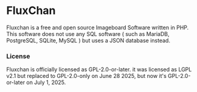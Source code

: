 # FluxChan
Fluxchan is a free and open source Imageboard Software written in PHP. This software does not use any SQL software ( such as MariaDB, PostgreSQL, SQLite, MySQL ) but uses a JSON database instead.




### License
Fluxchan is officially licensed as GPL-2.0-or-later.
it was licensed as LGPL v2.1 but replaced to GPL-2.0-only on June 28 2025, but now it's GPL-2.0-or-later on July 1, 2025.
